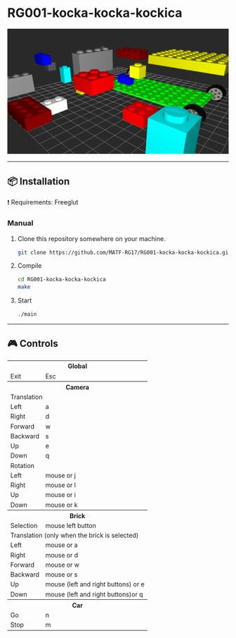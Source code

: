 # RG001-kocka-kocka-kockica

![Could not be displayed](screenshots/30.12.2017.png?raw=true "kocka kocka kockica")

***
## :package: Installation
:exclamation: Requirements: Freeglut 

### Manual

1. Clone this repository somewhere on your machine.

    ```sh
    git clone https://github.com/MATF-RG17/RG001-kocka-kocka-kockica.git ~/

    ```
2. Compile

    ```sh
    cd RG001-kocka-kocka-kockica
	make

    ```

3. Start

    ```sh
	./main

    ```

***

## :video_game: Controls

<table>
  <tr>
    <th colspan="2">Global</th>
  </tr>
  <tr>
    <td>Exit</td><td>Esc</td>
  </tr>

  <tr>
    <th colspan="2">Camera</th>
  </tr>
  <tr>
    <td colspan="2">Translation</td>
  </tr>
  <tr>
    <td>Left</td><td>a</td>
  </tr>
  <tr>
    <td>Right</td><td>d</td>
  </tr>
  <tr>
    <td>Forward</td><td>w</td>
  </tr>
  <tr>
    <td>Backward</td><td>s</td>
  </tr>
  <tr>
    <td>Up</td><td>e</td>
  </tr>
  <tr>
    <td>Down</td><td>q</td>
  </tr>
  <tr>
    <td colspan="2">Rotation</td>
  </tr>
  <tr>
    <td>Left</td><td>mouse or j</td>
  </tr>
  <tr>
    <td>Right</td><td>mouse or l</td>
  </tr>
  <tr>
    <td>Up</td><td>mouse or i</td>
  </tr>
  <tr>
    <td>Down</td><td>mouse or k</td>
  </tr>

  <tr>
    <th colspan="2">Brick</th>
  </tr>
  <tr>
    <td>Selection</td><td>mouse left button</td>
  </tr>
  <tr>
    <td colspan="2">Translation (only when the brick is selected)</td>
  </tr>
  <tr>
    <td>Left</td><td>mouse or a</td>
  </tr>
  <tr>
    <td>Right</td><td>mouse or d</td>
  </tr>
  <tr>
    <td>Forward</td><td>mouse or w</td>
  </tr>
  <tr>
    <td>Backward</td><td>mouse or s</td>
  </tr>
  <tr>
    <td>Up</td><td>mouse (left and right buttons) or e</td>
  </tr>
  <tr>
    <td>Down</td><td>mouse (left and right buttons)or q</td>
  </tr>

  <tr>
    <th colspan="2">Car</th>
  </tr>
  <tr>
    <td>Go</td><td>n</td>
  </tr>
  <tr>
    <td>Stop</td><td>m</td>
  </tr>
</table>
